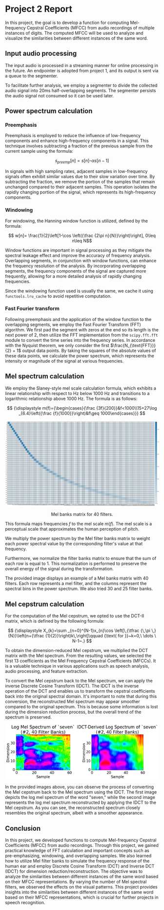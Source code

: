 # Project 2 Report

In this project, the goal is to develop a function for computing Mel-frequency Cepstral Coefficients (MFCC) from audio recordings of multiple instances of digits. The computed MFCC will be used to analyze and visualize the similarities between different instances of the same word.

## Input audio processing

The input audio is processed in a streaming manner for online processing in the future. An endpointer is adopted from project 1, and its output is sent via a queue to the segmenter.

To facilitate further analysis, we employ a segmenter to divide the collected audio signal into 20ms half-overlapping segments. The segmenter persists the audio signal not consumed so it can be used later.

## Power spectrum calculation

### Preemphasis

Preemphasis is employed to reduce the influence of low-frequency components and enhance high-frequency components in a signal. This technique involves subtracting a fraction of the previous sample from the current sample using the formula:

$$ s_{preemp}[n] = s[n] – \alpha s[n-1] $$

In signals with high sampling rates, adjacent samples in low-frequency signals often exhibit similar values due to their slow variation over time. By subtracting the fraction, we remove the portion of the samples that remain unchanged compared to their adjacent samples. This operation isolates the rapidly changing portion of the signal, which represents its high-frequency components.

### Windowing

For windowing, the Hanning window function is utilized, defined by the formula:

$$ w[n]= \frac{1}{2}\left[1-\cos \left({\frac {2\pi n}{N}}\right)\right], 0\leq n\leq N$$

Window functions are important in signal processing as they mitigate the spectral leakage effect and improve the accuracy of frequency analysis. Overlapping segments, in conjunction with window functions, can enhance the frequency resolution of the analysis. By incorporating overlapping segments, the frequency components of the signal are captured more frequently, allowing for a more detailed analysis of rapidly changing frequencies.

Since the windowing function used is usually the same, we cache it using `functools.lru_cache` to avoid repetitive computation.

### Fast Fourier transform

Following preemphasis and the application of the window function to the overlapping segments, we employ the Fast Fourier Transform (FFT) algorithm. We first pad the segment with zeros at the end so its length is the next power of 2, then utilize the FFT implementation from the `scipy.fft.fft` module to convert the time series into the frequency series. In accordance with the Nyquist theorem, we only consider the first $\frac{N_{\text{FFT}}}{2} + 1$ output data points. By taking the squares of the absolute values of these data points, we calculate the power spectrum, which represents the intensity or magnitude of the signal at various frequencies.

## Mel spectrum calculation

We employ the Slaney-style mel scale calculation formula, which exhibits a linear relationship with respect to Hz below 1000 Hz and transitions to a logarithmic relationship above 1000 Hz. The formula is as follows:

$$
{\displaystyle m(f)={\begin{cases}{\frac {3f}{200}}&f<1000\\15+27\log _{6.4}\left({\frac {f}{1000}}\right)&f\geq 1000\end{cases}}}
$$

![banks_matrix](assets/banks_matrix.jpg "banks matrix")

<p style="text-align: center;">Mel banks matrix for 40 filters.</p>

This formula maps frequencies $f$ to the mel scale $m(f)$. The mel scale is a perceptual scale that approximates the human perception of pitch.

We multiply the power spectrum by the Mel filter banks matrix to weight each power spectral value by the corresponding filter's value at that frequency.

Furthermore, we normalize the filter banks matrix to ensure that the sum of each row is equal to 1. This normalization is performed to preserve the overall energy of the signal during the transformation.

The provided image displays an example of a Mel banks matrix with 40 filters. Each row represents a mel filter, and the columns represent the spectral bins in the power spectrum. We also tried 30 and 25 filter banks.

## Mel cepstrum calculation

For the computation of the Mel cepstrum, we opted to use the DCT-II matrix, which is defined by the following formula:

$$
{\displaystyle X_{k}=\sum _{n=0}^{N-1}x_{n}\cos \left[\,{\tfrac {\,\pi \,}{N}}\left(n+{\tfrac {1}{2}}\right)k\,\right]\qquad {\text{ for }}~k=0,\ \dots \ N-1~.}
$$

To obtain the dimension-reduced Mel cepstrum, we multiplied the DCT matrix with the Mel spectrum. From the resulting values, we selected the first 13 coefficients as the Mel Frequency Cepstral Coefficients (MFCCs). It is a valuable technique in various applications such as speech analysis, audio processing, and feature extraction.

To convert the Mel cepstrum back to the Mel spectrum, we can apply the inverse Discrete Cosine Transform (IDCT). The IDCT is the inverse operation of the DCT and enables us to transform the cepstral coefficients back into the original spectral domain. It's important to note that during this conversion, the reconstructed Mel spectrum may appear smoother compared to the original spectrum. This is because some information is lost during the dimension reduction process, but the overall trend of the spectrum is preserved.

<div style="display: flex;">
    <img src="assets/seven2log_spectra40.png" alt="log mel spectrum of 'seven'" style="width: 46%;">
    <img src="assets/seven2idct40.png" alt="log mel spectrum of 'seven' reconstructed by IDCT" style="width: 54%;">
</div>

In the provided images above, you can observe the process of converting the Mel cepstrum back to the Mel spectrum using the IDCT. The first image depicts the log mel spectrum of the word "seven," while the second image represents the log mel spectrum reconstructed by applying the IDCT to the Mel cepstrum. As you can see, the reconstructed spectrum closely resembles the original spectrum, albeit with a smoother appearance.

## Conclusion

In this project, we developed functions to compute Mel-frequency Cepstral Coefficients (MFCC) from audio recordings. Through this project, we gained practical knowledge of FFT calculation and important concepts such as pre-emphasizing, windowing, and overlapping samples. We also learned how to utilize Mel filter banks to simulate the frequency response of the human ear and employ Discrete Cosine Transform (DCT) and Inverse DCT (IDCT) for dimension reduction/reconstruction. The objective was to analyze the similarities between different instances of the same word based on their MFCC representations. By varying the number of Mel spectral filters, we observed the effects on the visual patterns. This project provides insights into the similarities between different instances of the same word based on their MFCC representations, which is crucial for further projects in speech recognition.
